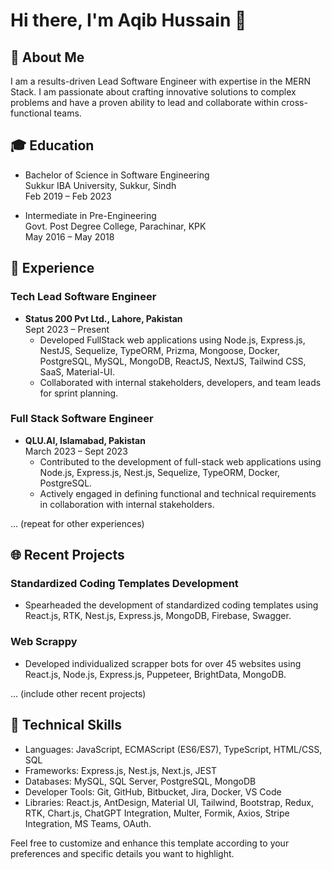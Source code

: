 # Hi there, I'm Aqib Hussain 👋

## 🚀 About Me

I am a results-driven Lead Software Engineer with expertise in the MERN Stack. I am passionate about crafting innovative solutions to complex problems and have a proven ability to lead and collaborate within cross-functional teams.

## 🎓 Education

- Bachelor of Science in Software Engineering  
  Sukkur IBA University, Sukkur, Sindh  
  Feb 2019 – Feb 2023

- Intermediate in Pre-Engineering  
  Govt. Post Degree College, Parachinar, KPK  
  May 2016 – May 2018

## 💼 Experience

### Tech Lead Software Engineer
- **Status 200 Pvt Ltd., Lahore, Pakistan**  
  Sept 2023 – Present  
  - Developed FullStack web applications using Node.js, Express.js, NestJS, Sequelize, TypeORM, Prizma, Mongoose, Docker, PostgreSQL, MySQL, MongoDB, ReactJS, NextJS, Tailwind CSS, SaaS, Material-UI.
  - Collaborated with internal stakeholders, developers, and team leads for sprint planning.

### Full Stack Software Engineer
- **QLU.AI, Islamabad, Pakistan**  
  March 2023 – Sept 2023  
  - Contributed to the development of full-stack web applications using Node.js, Express.js, Nest.js, Sequelize, TypeORM, Docker, PostgreSQL.
  - Actively engaged in defining functional and technical requirements in collaboration with internal stakeholders.

... (repeat for other experiences)

## 🌐 Recent Projects

### Standardized Coding Templates Development
- Spearheaded the development of standardized coding templates using React.js, RTK, Nest.js, Express.js, MongoDB, Firebase, Swagger.

### Web Scrappy
- Developed individualized scrapper bots for over 45 websites using React.js, Node.js, Express.js, Puppeteer, BrightData, MongoDB.

... (include other recent projects)

## 🔧 Technical Skills

- Languages: JavaScript, ECMAScript (ES6/ES7), TypeScript, HTML/CSS, SQL
- Frameworks: Express.js, Nest.js, Next.js, JEST
- Databases: MySQL, SQL Server, PostgreSQL, MongoDB
- Developer Tools: Git, GitHub, Bitbucket, Jira, Docker, VS Code
- Libraries: React.js, AntDesign, Material UI, Tailwind, Bootstrap, Redux, RTK, Chart.js, ChatGPT Integration, Multer, Formik, Axios, Stripe Integration, MS Teams, OAuth.

Feel free to customize and enhance this template according to your preferences and specific details you want to highlight.

